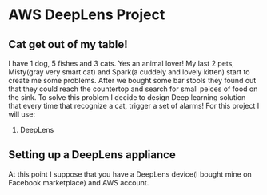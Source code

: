
# AWS DeepLens Project
## Cat get out of my table!

I have 1 dog, 5 fishes and 3 cats. Yes an animal lover! My last 2 pets, Misty(gray very smart cat) and Spark(a cuddely and lovely kitten) start to create me some problems. After we bought some bar stools they found out that they could reach the countertop and search for small peices of food on the sink. 
To solve this problem I decide to design Deep learning solution that every time that recognize a cat, trigger a set of alarms!
For this project I will use:
1. DeepLens


## Setting up a DeepLens appliance

At this point I suppose that you have a DeepLens device(I bought mine on Facebook marketplace) and AWS account.  
